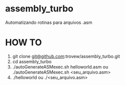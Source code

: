 # assembly_turbo
Automatizando rotinas para arquivos .asm

# HOW TO

1. git clone git@github.com:trovew/assembly_turbo.git
2. cd assembly_turbo
3. ./autoGenerateASMexec.sh helloworld.asm 
	ou ./autoGenerateASMexec.sh <seu_arquivo.asm>
4. ./helloworld
	ou ./<seu_arquivo.asm>
